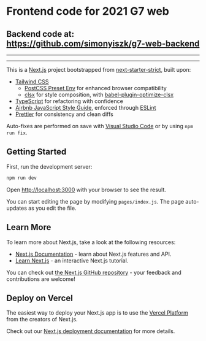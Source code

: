 # Frontend code for 2021 G7 web

## Backend code at: https://github.com/simonyiszk/g7-web-backend

---

---

This is a [Next.js](https://nextjs.org/) project bootstrapped from [next-starter-strict](https://github.com/kripod/next-starter-strict), built upon:

- [Tailwind CSS](https://tailwindcss.com/)
  - [PostCSS Preset Env](https://preset-env.cssdb.org/) for enhanced browser compatibility
  - [clsx](https://github.com/lukeed/clsx) for style composition, with [babel-plugin-optimize-clsx](https://github.com/merceyz/babel-plugin-optimize-clsx)
- [TypeScript](https://www.typescriptlang.org/) for refactoring with confidence
- [Airbnb JavaScript Style Guide](https://github.com/airbnb/javascript), enforced through [ESLint](https://eslint.org/)
- [Prettier](https://prettier.io/) for consistency and clean diffs

Auto-fixes are performed on save with [Visual Studio Code](https://code.visualstudio.com/) or by using `npm run fix`.

## Getting Started

First, run the development server:

```bash
npm run dev
```

Open [http://localhost:3000](http://localhost:3000) with your browser to see the result.

You can start editing the page by modifying `pages/index.js`. The page auto-updates as you edit the file.

## Learn More

To learn more about Next.js, take a look at the following resources:

- [Next.js Documentation](https://nextjs.org/docs) - learn about Next.js features and API.
- [Learn Next.js](https://nextjs.org/learn) - an interactive Next.js tutorial.

You can check out [the Next.js GitHub repository](https://github.com/vercel/next.js/) - your feedback and contributions are welcome!

## Deploy on Vercel

The easiest way to deploy your Next.js app is to use the [Vercel Platform](https://vercel.com/import?utm_medium=default-template&filter=next.js&utm_source=create-next-app&utm_campaign=create-next-app-readme) from the creators of Next.js.

Check out our [Next.js deployment documentation](https://nextjs.org/docs/deployment) for more details.
